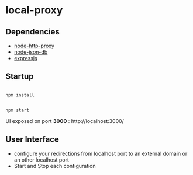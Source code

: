 # local-proxy

## Dependencies

- [node-http-proxy](https://github.com/http-party/node-http-proxy)
- [node-json-db](https://github.com/Belphemur/node-json-db)
- [expressjs](http://expressjs.com/)

## Startup

<code>
npm install

npm start
</code>

UI exposed on port <b>3000</b> : http://localhost:3000/

## User Interface

- configure your redirections from localhost port to an external domain or an other localhost port
- Start and Stop each configuration
